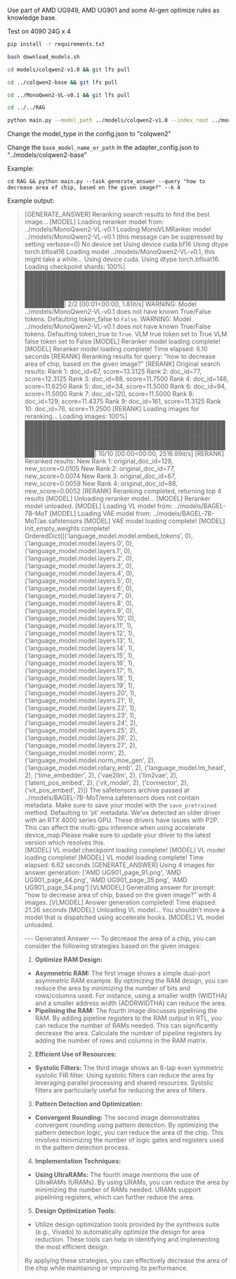 Use part of AMD UG949, AMD UG901 and some AI-gen optimize rules as knowledge base.

Test on 4090 24G x 4

```bash
pip install -r requirements.txt

bash download_models.sh

cd models/colqwen2-v1.0 && git lfs pull

cd ../colqwen2-base && git lfs pull

cd ../MonoQwen2-VL-v0.1 && git lfs pull

cd ../../RAG

python main.py --model_path ../models/colqwen2-v1.0 --index_root ../models/byaldi/ --index_name rtl_optimize_rules --input_path ../data --query "Give me the optimize rules for rtl performance optimization" --k 3
```

Change the model_type in the config.json to "colqwen2"

Change the `base_model_name_or_path` in the adapter_config.json to "../models/colqwen2-base"


Example:

`cd RAG && python main.py --task generate_answer --query "how to decrease area of chip, based on the given image?" --k 4`

Example output:


>[GENERATE_ANSWER] Reranking search results to find the best image...
>[MODEL] Loading reranker model from: ../models/MonoQwen2-VL-v0.1
>Loading MonoVLMRanker model ../models/MonoQwen2-VL-v0.1 (this message can be suppressed by setting verbose=0)
>No device set
>Using device cuda
>bf16
>Using dtype torch.bfloat16
>Loading model ../models/MonoQwen2-VL-v0.1, this might take a while...
>Using device cuda.
>Using dtype torch.bfloat16.
>Loading checkpoint shards: 100%|█████████████████████████████████████████████████████████████████████████████████████████████████████████████████████████████████████████████████████████████████████████████████████████████████| 2/2 [00:01<00:00,  1.81it/s]
>WARNING: Model ../models/MonoQwen2-VL-v0.1 does not have known True/False tokens. Defaulting token_false to `False`.
>WARNING: Model ../models/MonoQwen2-VL-v0.1 does not have known True/False tokens. Defaulting token_true to `True`.
>VLM true token set to True
>VLM false token set to False
>[MODEL] Reranker model loading complete!
>[MODEL] Reranker model loading complete! Time elapsed: 6.10 seconds
>[RERANK] Reranking results for query: "how to decrease area of chip, based on the given image?"
>[RERANK] Original search results:
>  Rank 1: doc_id=67, score=13.3125
>  Rank 2: doc_id=77, score=12.3125
>  Rank 3: doc_id=88, score=11.7500
>  Rank 4: doc_id=148, score=11.6250
>  Rank 5: doc_id=34, score=11.5000
>  Rank 6: doc_id=94, score=11.5000
>  Rank 7: doc_id=120, score=11.5000
>  Rank 8: doc_id=129, score=11.4375
>  Rank 9: doc_id=161, score=11.3125
>  Rank 10: doc_id=76, score=11.2500
>[RERANK] Loading images for reranking...
>Loading images: 100%|████████████████████████████████████████████████████████████████████████████████████████████████████████████████████████████████████████████████████████████████████████████████████████████████████████| 10/10 [00:00<00:00, 2516.99it/s]
>[RERANK] Reranked results:
>  New Rank 1: original_doc_id=129, new_score=0.0105
>  New Rank 2: original_doc_id=77, new_score=0.0074
>  New Rank 3: original_doc_id=67, new_score=0.0059
>  New Rank 4: original_doc_id=88, new_score=0.0052
>[RERANK] Reranking completed, returning top 4 results
>[MODEL] Unloading reranker model...
>[MODEL] Reranker model unloaded.
>[MODEL] Loading VL model from: ../models/BAGEL-7B-MoT
>[MODEL] Loading VAE model from: ../models/BAGEL-7B-MoT/ae.safetensors
>[MODEL] VAE model loading complete!
>[MODEL] init_empty_weights complete!
>OrderedDict([('language_model.model.embed_tokens', 0), ('language_model.model.layers.0', 0), ('language_model.model.layers.1', 0), ('language_model.model.layers.2', 0), ('language_model.model.layers.3', 0), ('language_model.model.layers.4', 0), ('language_model.model.layers.5', 0), ('language_model.model.layers.6', 0), ('language_model.model.layers.7', 0), ('language_model.model.layers.8', 0), ('language_model.model.layers.9', 0), ('language_model.model.layers.10', 0), ('language_model.model.layers.11', 1), ('language_model.model.layers.12', 1), ('language_model.model.layers.13', 1), ('language_model.model.layers.14', 1), ('language_model.model.layers.15', 1), ('language_model.model.layers.16', 1), ('language_model.model.layers.17', 1), ('language_model.model.layers.18', 1), ('language_model.model.layers.19', 1), ('language_model.model.layers.20', 1), ('language_model.model.layers.21', 1), ('language_model.model.layers.22', 1), ('language_model.model.layers.23', 1), ('language_model.model.layers.24', 2), ('language_model.model.layers.25', 2), ('language_model.model.layers.26', 2), ('language_model.model.layers.27', 2), ('language_model.model.norm', 2), ('language_model.model.norm_moe_gen', 2), ('language_model.model.rotary_emb', 2), ('language_model.lm_head', 2), ('time_embedder', 2), ('vae2llm', 2), ('llm2vae', 2), ('latent_pos_embed', 2), ('vit_model', 2), ('connector', 2), ('vit_pos_embed', 2)])
>The safetensors archive passed at ../models/BAGEL-7B-MoT/ema.safetensors does not contain metadata. Make sure to save your model with the `save_pretrained` method. Defaulting to 'pt' metadata.
>We've detected an older driver with an RTX 4000 series GPU. These drivers have issues with P2P. This can affect the multi-gpu inference when using accelerate device_map.Please make sure to update your driver to the latest version which resolves this.     
>[MODEL] VL model checkpoint loading complete!
>[MODEL] VL model loading complete!
>[MODEL] VL model loading complete! Time elapsed: 6.62 seconds
>[GENERATE_ANSWER] Using 4 images for answer generation: ['AMD UG901_page_91.png', 'AMD UG901_page_44.png', 'AMD UG901_page_35.png', 'AMD UG901_page_54.png']
>[VLMODEL] Generating answer for prompt: "how to decrease area of chip, based on the given image?" with 4 images.
>[VLMODEL] Answer generation completed! Time elapsed: 21.26 seconds
>[MODEL] Unloading VL model...
>You shouldn't move a model that is dispatched using accelerate hooks.
>[MODEL] VL model unloaded.
>
>--- Generated Answer ---
>To decrease the area of a chip, you can consider the following strategies based on the given images:
>
>1. **Optimize RAM Design:**
>   - **Asymmetric RAM:** The first image shows a simple dual-port asymmetric RAM example. By optimizing the RAM design, you can reduce the area by minimizing the number of bits and rows/columns used. For instance, using a smaller width (WIDTHA) and a smaller address width (ADDRWIDTHA) can reduce the area.
>   - **Pipelining the RAM:** The fourth image discusses pipelining the RAM. By adding pipeline registers to the RAM output in RTL, you can reduce the number of RAMs needed. This can significantly decrease the area. Calculate the number of pipeline registers by adding the number of rows and columns in the RAM matrix.
>
>2. **Efficient Use of Resources:**
>   - **Systolic Filters:** The third image shows an 8-tap even symmetric systolic FIR filter. Using systolic filters can reduce the area by leveraging parallel processing and shared resources. Systolic filters are particularly useful for reducing the area of filters.
>
>3. **Pattern Detection and Optimization:**
>   - **Convergent Rounding:** The second image demonstrates convergent rounding using pattern detection. By optimizing the pattern detection logic, you can reduce the area of the chip. This involves minimizing the number of logic gates and registers used in the pattern detection process.
>
>4. **Implementation Techniques:**
>   - **Using UltraRAMs:** The fourth image mentions the use of UltraRAMs (URAMs). By using URAMs, you can reduce the area by minimizing the number of RAMs needed. URAMs support pipelining registers, which can further reduce the area.
>
>5. **Design Optimization Tools:**
>   - Utilize design optimization tools provided by the synthesis suite (e.g., Vivado) to automatically optimize the design for area reduction. These tools can help in identifying and implementing the most efficient design.
>
>By applying these strategies, you can effectively decrease the area of the chip while maintaining or improving its performance.